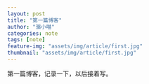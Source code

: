 ```yaml
---
layout: post
title: "第一篇博客"
author: "骆小喵"
categories: note
tags: [note]
feature-img: "assets/img/article/first.jpg"
thumbnail: "assets/img/article/first.jpg"
---
```

第一篇博客，记录一下，以后接着写。
